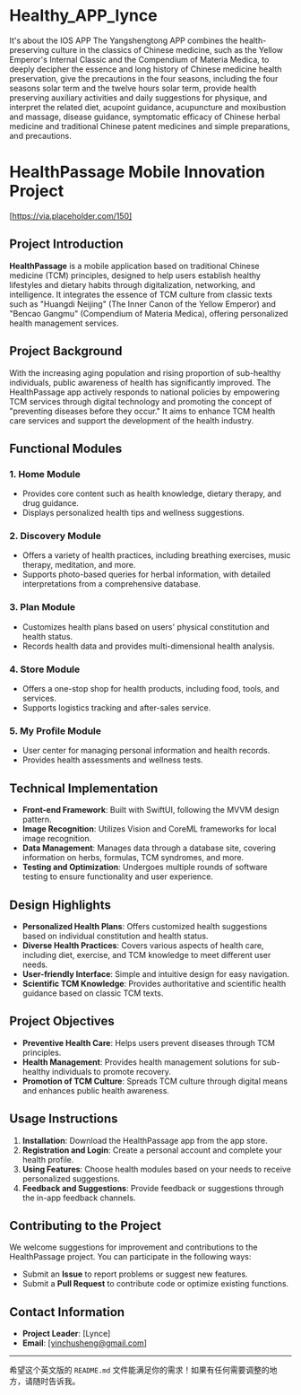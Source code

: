 # Healthy_APP_lynce
It's about the IOS APP
The Yangshengtong APP combines the health-preserving culture in the classics of Chinese medicine, such as the Yellow Emperor's Internal Classic and the Compendium of Materia Medica, to deeply decipher the essence and long history of Chinese medicine health preservation, give the precautions in the four seasons, including the four seasons solar term and the twelve hours solar term, provide health preserving auxiliary activities and daily suggestions for physique, and interpret the related diet, acupoint guidance, acupuncture and moxibustion and massage, disease guidance, symptomatic efficacy of Chinese herbal medicine and traditional Chinese patent medicines and simple preparations, and precautions.


# HealthPassage Mobile Innovation Project
[https://via.placeholder.com/150]

## Project Introduction

**HealthPassage** is a mobile application based on traditional Chinese medicine (TCM) principles, designed to help users establish healthy lifestyles and dietary habits through digitalization, networking, and intelligence. It integrates the essence of TCM culture from classic texts such as "Huangdi Neijing" (The Inner Canon of the Yellow Emperor) and "Bencao Gangmu" (Compendium of Materia Medica), offering personalized health management services.

## Project Background

With the increasing aging population and rising proportion of sub-healthy individuals, public awareness of health has significantly improved. The HealthPassage app actively responds to national policies by empowering TCM services through digital technology and promoting the concept of "preventing diseases before they occur." It aims to enhance TCM health care services and support the development of the health industry.

## Functional Modules

### 1. Home Module
- Provides core content such as health knowledge, dietary therapy, and drug guidance.
- Displays personalized health tips and wellness suggestions.

### 2. Discovery Module
- Offers a variety of health practices, including breathing exercises, music therapy, meditation, and more.
- Supports photo-based queries for herbal information, with detailed interpretations from a comprehensive database.

### 3. Plan Module
- Customizes health plans based on users' physical constitution and health status.
- Records health data and provides multi-dimensional health analysis.

### 4. Store Module
- Offers a one-stop shop for health products, including food, tools, and services.
- Supports logistics tracking and after-sales service.

### 5. My Profile Module
- User center for managing personal information and health records.
- Provides health assessments and wellness tests.

## Technical Implementation

- **Front-end Framework**: Built with SwiftUI, following the MVVM design pattern.
- **Image Recognition**: Utilizes Vision and CoreML frameworks for local image recognition.
- **Data Management**: Manages data through a database site, covering information on herbs, formulas, TCM syndromes, and more.
- **Testing and Optimization**: Undergoes multiple rounds of software testing to ensure functionality and user experience.

## Design Highlights

- **Personalized Health Plans**: Offers customized health suggestions based on individual constitution and health status.
- **Diverse Health Practices**: Covers various aspects of health care, including diet, exercise, and TCM knowledge to meet different user needs.
- **User-friendly Interface**: Simple and intuitive design for easy navigation.
- **Scientific TCM Knowledge**: Provides authoritative and scientific health guidance based on classic TCM texts.

## Project Objectives

- **Preventive Health Care**: Helps users prevent diseases through TCM principles.
- **Health Management**: Provides health management solutions for sub-healthy individuals to promote recovery.
- **Promotion of TCM Culture**: Spreads TCM culture through digital means and enhances public health awareness.

## Usage Instructions

1. **Installation**: Download the HealthPassage app from the app store.
2. **Registration and Login**: Create a personal account and complete your health profile.
3. **Using Features**: Choose health modules based on your needs to receive personalized suggestions.
4. **Feedback and Suggestions**: Provide feedback or suggestions through the in-app feedback channels.

## Contributing to the Project

We welcome suggestions for improvement and contributions to the HealthPassage project. You can participate in the following ways:

- Submit an **Issue** to report problems or suggest new features.
- Submit a **Pull Request** to contribute code or optimize existing functions.

## Contact Information

- **Project Leader**: [Lynce]
- **Email**: [yinchusheng@gmail.com]

---

希望这个英文版的 `README.md` 文件能满足你的需求！如果有任何需要调整的地方，请随时告诉我。
